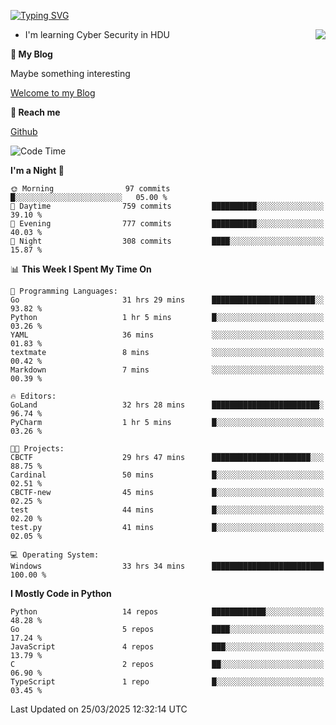 [![Typing SVG](https://readme-typing-svg.herokuapp.com?font=Fira+Code&pause=1000&random=false&width=450&height=60&lines=Hello+%F0%9F%91%8B%F0%9F%8F%BB;I'm+JBNRZ)](https://git.io/typing-svg)

<a href="#">
  <img align="right" src="https://github-readme-stats.vercel.app/api?username=JBNRZ&show_icons=true&bg_color=15,f2f7fd,E0EAFC" />
</a>

- I'm learning Cyber Security in HDU

 **🌱 My Blog**

Maybe something interesting

[Welcome to my Blog](https://jbnrz.com.cn/)

 **💬 Reach me** 

[Github](https://github.com/JBNRZ)


<!--START_SECTION:waka-->
![Code Time](http://img.shields.io/badge/Code%20Time-1%2C073%20hrs%2036%20mins-blue)

**I'm a Night 🦉** 

```text
🌞 Morning                97 commits          █░░░░░░░░░░░░░░░░░░░░░░░░   05.00 % 
🌆 Daytime                759 commits         ██████████░░░░░░░░░░░░░░░   39.10 % 
🌃 Evening                777 commits         ██████████░░░░░░░░░░░░░░░   40.03 % 
🌙 Night                  308 commits         ████░░░░░░░░░░░░░░░░░░░░░   15.87 % 
```


📊 **This Week I Spent My Time On** 

```text
💬 Programming Languages: 
Go                       31 hrs 29 mins      ███████████████████████░░   93.82 % 
Python                   1 hr 5 mins         █░░░░░░░░░░░░░░░░░░░░░░░░   03.26 % 
YAML                     36 mins             ░░░░░░░░░░░░░░░░░░░░░░░░░   01.83 % 
textmate                 8 mins              ░░░░░░░░░░░░░░░░░░░░░░░░░   00.42 % 
Markdown                 7 mins              ░░░░░░░░░░░░░░░░░░░░░░░░░   00.39 % 

🔥 Editors: 
GoLand                   32 hrs 28 mins      ████████████████████████░   96.74 % 
PyCharm                  1 hr 5 mins         █░░░░░░░░░░░░░░░░░░░░░░░░   03.26 % 

🐱‍💻 Projects: 
CBCTF                    29 hrs 47 mins      ██████████████████████░░░   88.75 % 
Cardinal                 50 mins             █░░░░░░░░░░░░░░░░░░░░░░░░   02.51 % 
CBCTF-new                45 mins             █░░░░░░░░░░░░░░░░░░░░░░░░   02.25 % 
test                     44 mins             █░░░░░░░░░░░░░░░░░░░░░░░░   02.20 % 
test.py                  41 mins             █░░░░░░░░░░░░░░░░░░░░░░░░   02.05 % 

💻 Operating System: 
Windows                  33 hrs 34 mins      █████████████████████████   100.00 % 
```

**I Mostly Code in Python** 

```text
Python                   14 repos            ████████████░░░░░░░░░░░░░   48.28 % 
Go                       5 repos             ████░░░░░░░░░░░░░░░░░░░░░   17.24 % 
JavaScript               4 repos             ███░░░░░░░░░░░░░░░░░░░░░░   13.79 % 
C                        2 repos             ██░░░░░░░░░░░░░░░░░░░░░░░   06.90 % 
TypeScript               1 repo              █░░░░░░░░░░░░░░░░░░░░░░░░   03.45 % 
```




 Last Updated on 25/03/2025 12:32:14 UTC
<!--END_SECTION:waka-->
